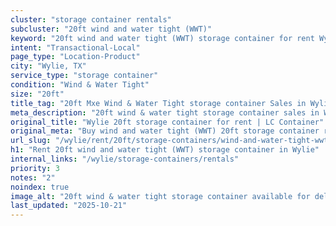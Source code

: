 ```yaml
---
cluster: "storage container rentals"
subcluster: "20ft wind and water tight (WWT)"
keyword: "20ft wind and water tight (WWT) storage container for rent Wylie, TX"
intent: "Transactional-Local"
page_type: "Location-Product"
city: "Wylie, TX"
service_type: "storage container"
condition: "Wind & Water Tight"
size: "20ft"
title_tag: "20ft Mxe Wind & Water Tight storage container Sales in Wylie | LC Container"
meta_description: "20ft wind & water tight storage container sales in Wylie. Fast delivery, competitive pricing. Serving storage containers area. Quote ID: GZ9. Call (214) 524-4168 for your free quote today."
original_title: "Wylie 20ft storage container for rent | LC Container"
original_meta: "Buy wind and water tight (WWT) 20ft storage container rent with local delivery in Wylie, TX. LC Container — local Since 2003. Request a fast quote today."
url_slug: "/wylie/rent/20ft/storage-containers/wind-and-water-tight-wwt"
h1: "Rent 20ft wind and water tight (WWT) storage container in Wylie"
internal_links: "/wylie/storage-containers/rentals"
priority: 3
notes: "2"
noindex: true
image_alt: "20ft wind & water tight storage container available for delivery in Wylie"
last_updated: "2025-10-21"
---
```


<!-- TODO: Add unique city/inventory copy, images, and internal links here. -->
